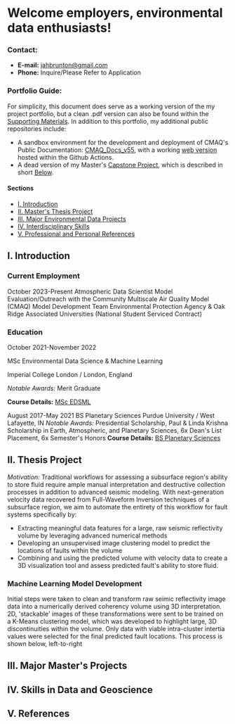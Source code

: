 # Welcome employers, environmental data enthusiasts!

### Contact:
 - **E-mail:** [jahbrunton@gmail.com](jahbrunton@gmail.com)
 - **Phone:** Inquire/Please Refer to Application

### Portfolio Guide:
For simplicity, this document does serve as a working version of the my project portfolio, but a clean .pdf version can also be found within the [Supporting Materials](./Supporting_Materials/). 
In addition to this portfolio, my additional public repositories include:
  - A sandbox environment for the development and deployment of CMAQ's Public Documentation: [CMAQ_Docs_v55](https://github.com/jbrunto/CMAQ_Docs_v55), with a working [web version](https://jbrunto.github.io/CMAQ_Docs_v55/) hosted within the Github Actions.
  - A dead version of my Master's [Capstone Project](https://github.com/jbrunto/Seismic_Machine_Learning), which is described in short [Below](#Thesis).

#### Sections
  - [I. Introduction](#Introduction)
  - [II. Master's Thesis Project](#Thesis)
  - [III. Major Environmental Data Projects](#Projects)
  - [IV. Interdisciplinary Skills](#Skills)
  - [V. Professional and Personal References](#References)


<a id=Introduction></a>
## I. Introduction

### Current Employment
October 2023-Present
Atmospheric Data Scientist
Model Evaluation/Outreach with the Community Multiscale Air Quality Model (CMAQ) Model Development Team
Environmental Protection Agency & Oak Ridge Associated Universities (National Student Serviced Contract)

### Education
October 2021-November 2022

MSc Environmental Data Science & Machine Learning

Imperial College London / London, England

*Notable Awards:* Merit Graduate

**Course Details:** [MSc EDSML](https://www.imperial.ac.uk/study/courses/postgraduate-taught/environmental-data-science-machine-learning/)

August 2017-May 2021
BS Planetary Sciences
Purdue University / West Lafayette, IN
*Notable Awards:* Presidential Scholarship, Paul & Linda Krishna Scholarship in Earth, Atmospheric, and Planetary Sciences, 6x Dean's List Placement, 6x Semester's Honors
**Course Details:** [BS Planetary Sciences](https://www.eaps.purdue.edu/for_students/undergraduate/planetary/index.html)

<a id=Thesis></a>
## II. Thesis Project

*Motivation:* Traditional workflows for assessing a subsurface region's ability to store fluid require ample manual interpretation and destructive collection processes in addition to advanced seismic modeling. With next-generation velocity data recovered from Full-Waveform Inversion techniques of a subsurface region, we aim to automate the entirety of this workflow for fault systems specifically by:
- Extracting meaningful data features for a large, raw seismic reflectivity volume by leveraging advanced numerical methods
- Developing an unsupervised image clustering model to predict the locations of faults within the volume
- Combining and using the predicted volume with velocity data to create a 3D visualization tool and assess predicted fault's ability to store fluid.

### Machine Learning Model Development
Initial steps were taken to clean and transform raw seimic reflectivity image data into a numerically derived coherency volume using 3D interpretation. 2D, 'stackable' images of these transformations were sent to be trained on a K-Means clustering model, which was developed to highlight large, 3D discontinuities within the volume. Only data with viable intra-cluster intertia values were selected for the final predicted fault locations. This process is shown below, left-to-right




<a id=Projects></a>
## III. Major Master's Projects
<a id=Skills></a>
## IV. Skills in Data and Geoscience
<a id=References></a>
## V. References
